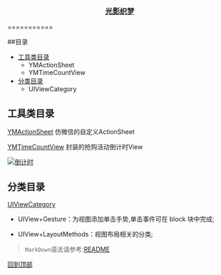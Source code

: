 <h3 align="center">
   <a href="http://harbingwang.github.io/" target="_blank">
   光影织梦
   </a>
</h3>

===========

##目录
* [工具类目录](#工具类目录)
    * YMActionSheet
    * YMTimeCountView
* [分类目录](#分类目录)
    * UIViewCategory

工具类目录
-----------
[YMActionSheet](https://github.com/HarbingWang/Project/tree/master/HBMobileProject/Expand/Tool/YMActionSheet "YMActionSheet") 仿微信的自定义ActionSheet

[YMTimeCountView](https://github.com/HarbingWang/Project/tree/master/HBMobileProject/Expand/Tool/TimeCountView "YMTimeCountView") 封装的抢购活动倒计时View

[![倒计时](https://github.com/HarbingWang/ImgaeRepo/blob/master/store.gif "商城倒计时动画")](http://harbingwang.github.io/)


分类目录
-----------
[UIViewCategory](https://github.com/HarbingWang/Project/tree/master/HBMobileProject/Expand/Category/UIViewCategory)
* UIView+Gesture：为视图添加单击手势,单击事件可在 block 块中完成;
- UIView+LayoutMethods：视图布局相关的分类;

> `MarkDown`语法请参考:[README](https://github.com/guodongxiaren/README)

[回到顶部](#readme)
